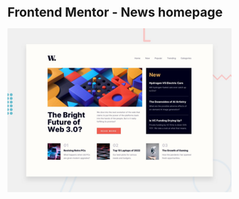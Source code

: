 # Frontend Mentor - News homepage

![Design preview for the News homepage coding challenge](./assets/images/desktop-preview.jpg)
